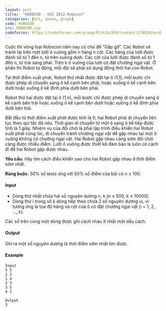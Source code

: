 ```yaml
---
layout: post
title:  "ROBOCON - VOI 2012 Robocon"
categories: [bfs, queue, graph]
code: ROBOCON
src: ROBOCON.cpp
codeforces: https://codeforces.com/group/FLVn1Sc504/contest/274830/problem/V
---
```



Cuộc thi vòng loại Robocon năm nay có chủ đề "Gặp gỡ". Các Robot sẽ tranh tài trên một lưới ô vuông gồm n hàng n cột. Các hàng của lưới được đánh số từ 1 đến n, từ trên xuống dưới. Các cột của lưới được đánh số từ 1 đến n, từ trái sang phải. Trên k ô vuông của lưới có đặt chướng ngại vật. Ở phần thi Robot tự động, mỗi đội sẽ phải sử dụng đồng thời hai con Robot.  
  
Tại thời điểm xuất phát, Robot thứ nhất được đặt tại ô (1,1), mỗi bước chỉ được phép di chuyển sang ô kề cạnh bên phải, hoặc xuống ô kề cạnh bên dưới hoặc xuống ô kề đỉnh phía dưới bên phải.  
  
Robot thứ hai được đặt tại ô (1,n), mỗi bước chỉ được phép di chuyển sang ô kề cạnh bên trái hoặc xuống ô kề cạnh bên dưới hoặc xuống ô kề đỉnh phía dưới bên trái.  
  
Bắt đầu từ thời điểm xuất phát được tính là 0, hai Robot phải di chuyển liên tục theo qui tắc đã nêu. Thời gian di chuyển từ một ô sang ô kế tiếp được tính là 1 giây. Nhiệm vụ của đội chơi là phải lập trình điều khiển hai Robot xuất phát cùng lúc, di chuyển tránh chướng ngại vật để gặp nhau tại một ô vuông không có chướng ngại vật. Hai Robot gặp nhau càng sớm đội chơi càng được nhiều điểm. Lưới ô vuông được thiết kế đảm bảo là luôn có cách đi để hai Robot gặp được nhau.  
  
**Yêu cầu**: Hãy tìm cách điều khiển sao cho hai Robot gặp nhau ở thời điểm sớm nhất.

**Ràng buộc**: 50% số tests ứng với 50% số điểm của bài có n ≤ 100.

#### Input

*   Dòng thứ nhất chứa hai số nguyên dương n, k (n ≤ 500, k ≤ 10000).
*   Dòng thứ i trong số k dòng tiếp theo chứa 2 số nguyên dương ui, vi tương ứng là tọa độ hàng và cột của ô có đặt chướng ngại vật (i = 1, 2, ..., k).

Các số trên cùng một dòng được ghi cách nhau ít nhất một dấu cách.

#### Output

Ghi ra một số nguyên dương là thời điểm sớm nhất tìm được.

#### Example

```
Input
5 5  
2 2  
1 4  
2 3  
3 5  
4 2

Output
3
```

<!--more-->

